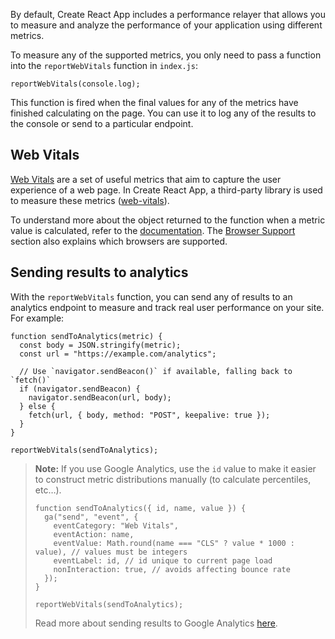 By default, Create React App includes a performance relayer that allows you to measure and analyze the performance of your application using different metrics.

To measure any of the supported metrics, you only need to pass a function into the `reportWebVitals` function in `index.js`:

    reportWebVitals(console.log);

This function is fired when the final values for any of the metrics have finished calculating on the page. You can use it to log any of the results to the console or send to a particular endpoint.

Web Vitals
----------

[Web Vitals](https://web.dev/vitals/) are a set of useful metrics that aim to capture the user experience of a web page. In Create React App, a third-party library is used to measure these metrics ([web-vitals](https://github.com/GoogleChrome/web-vitals)).

To understand more about the object returned to the function when a metric value is calculated, refer to the [documentation](https://github.com/GoogleChrome/web-vitals/#types). The [Browser Support](https://github.com/GoogleChrome/web-vitals/#browser-support) section also explains which browsers are supported.

Sending results to analytics
----------------------------

With the `reportWebVitals` function, you can send any of results to an analytics endpoint to measure and track real user performance on your site. For example:

    function sendToAnalytics(metric) {
      const body = JSON.stringify(metric);
      const url = "https://example.com/analytics";

      // Use `navigator.sendBeacon()` if available, falling back to `fetch()`
      if (navigator.sendBeacon) {
        navigator.sendBeacon(url, body);
      } else {
        fetch(url, { body, method: "POST", keepalive: true });
      }
    }

    reportWebVitals(sendToAnalytics);

> **Note:** If you use Google Analytics, use the `id` value to make it easier to construct metric distributions manually (to calculate percentiles, etc…).
>
>     function sendToAnalytics({ id, name, value }) {
>       ga("send", "event", {
>         eventCategory: "Web Vitals",
>         eventAction: name,
>         eventValue: Math.round(name === "CLS" ? value * 1000 : value), // values must be integers
>         eventLabel: id, // id unique to current page load
>         nonInteraction: true, // avoids affecting bounce rate
>       });
>     }
>
>     reportWebVitals(sendToAnalytics);
>
> Read more about sending results to Google Analytics [here](https://github.com/GoogleChrome/web-vitals#send-the-results-to-google-analytics).
